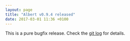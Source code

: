 ```yaml
---
layout: page
title: "Albert v0.9.4 released"
date: 2017-03-01 11:36 +0100
---
```

This is a pure bugfix release. Check the [git log](https://github.com/albertlauncher/albert/commits/v0.9.4) for details.
